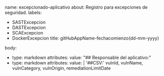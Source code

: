 name: excepcionado-aplicativo
about: Registro para excepciones de seguridad.
labels:
  - SASTExcepcion
  - DASTExcepcion
  - SCAExcepcion
  - DockerExcepcion
title: gitHubAppName-fechacomienzo(dd-mm-yyyy)

body:
- type: markdown
  attributes:
    value: "## Responsable del aplicativo:"
- type: markdown
  attributes:
    value: |
      '##CSV:'
      vulnId, vulnName, vulnCategory, vulnOrigin, remediationLimitDate
